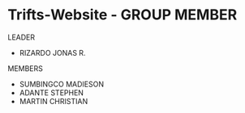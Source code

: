 # Trifts-Website - GROUP MEMBER

LEADER 

- RIZARDO JONAS R.

MEMBERS 

- SUMBINGCO MADIESON 
- ADANTE STEPHEN
- MARTIN CHRISTIAN
